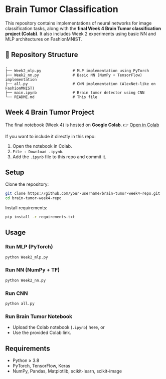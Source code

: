 

# Brain Tumor Classification

This repository contains implementations of neural networks for image classification tasks, along with the **final Week 4 Brain Tumor classification project (Colab)**.
It also includes Week 2 experiments using basic NN and MLP architectures on FashionMNIST.

## 📂 Repository Structure

```
.
├── Week2_mlp.py              # MLP implementation using PyTorch
├── Week2_nn.py               # Basic NN (NumPy + TensorFlow) implementation
├── all.py                    # CNN implementation (AlexNet-like on FashionMNIST)
├── main.ipynb                # Brain tumor detector using CNN
└── README.md                 # This file
```

##  Week 4 Brain Tumor Project

The final notebook (Week 4) is hosted on **Google Colab**.
👉 [Open in Colab](https://colab.research.google.com/drive/1YusRiQP43xSQG458nMQcHbBD6MWsvndY#scrollTo=Jrg4MfOjQKDQ)

If you want to include it directly in this repo:

1. Open the notebook in Colab.
2. `File → Download .ipynb`.
3. Add the `.ipynb` file to this repo and commit it.

##  Setup

Clone the repository:

```bash
git clone https://github.com/your-username/brain-tumor-week4-repo.git
cd brain-tumor-week4-repo
```

Install requirements:

```bash
pip install -r requirements.txt
```

##  Usage

### Run MLP (PyTorch)

```bash
python Week2_mlp.py
```

### Run NN (NumPy + TF)

```bash
python Week2_nn.py
```

### Run CNN

```bash
python all.py
```

### Run Brain Tumor Notebook

* Upload the Colab notebook (`.ipynb`) here, or
* Use the provided Colab link.

##  Requirements

* Python ≥ 3.8
* PyTorch, TensorFlow, Keras
* NumPy, Pandas, Matplotlib, scikit-learn, scikit-image
